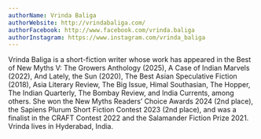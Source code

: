 ```yaml
---
authorName: Vrinda Baliga
authorWebsite: http://vrindabaliga.com/
authorFacebook: http://www.facebook.com/vrinda.baliga
authorInstagram: https://www.instagram.com/vrinda_baliga
---
```

Vrinda Baliga is a short-fiction writer whose work has appeared in the Best of New Myths V: The Growers Anthology (2025), A Case of Indian Marvels (2022), And Lately, the Sun (2020), The Best Asian Speculative Fiction (2018), Asia Literary Review, The Big Issue, Himal Southasian, The Hopper, The Indian Quarterly, The Bombay Review, and India Currents, among others. She won the New Myths Readers’ Choice Awards 2024 (2nd place), the Sapiens Plurum Short Fiction Contest 2023 (2nd place), and was a finalist in the CRAFT Contest 2022 and the Salamander Fiction Prize 2021. Vrinda lives in Hyderabad, India. 
